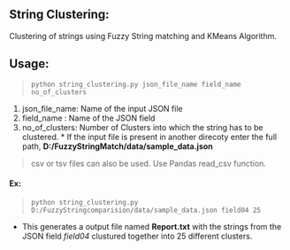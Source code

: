 ## String Clustering:

Clustering of strings using Fuzzy String matching and KMeans Algorithm.

## Usage:

> `python string_clustering.py json_file_name field_name no_of_clusters`

  1. json_file_name: Name of the input JSON file
  2. field_name	: Name of the JSON field
  3. no_of_clusters: Number of Clusters into which the string has to be clustered.
    * If the input file is present in another direcoty enter the full path, __D:/FuzzyStringMatch/data/sample_data.json__

> csv or tsv files can also be used. Use Pandas read_csv function. 

#### Ex:
   
> `python string_clustering.py D:/FuzzyStringcomparision/data/sample_data.json field04 25`

* This generates a output file named **Report.txt** with the strings from the JSON field *field04* clustured together into 25 different clusters.
